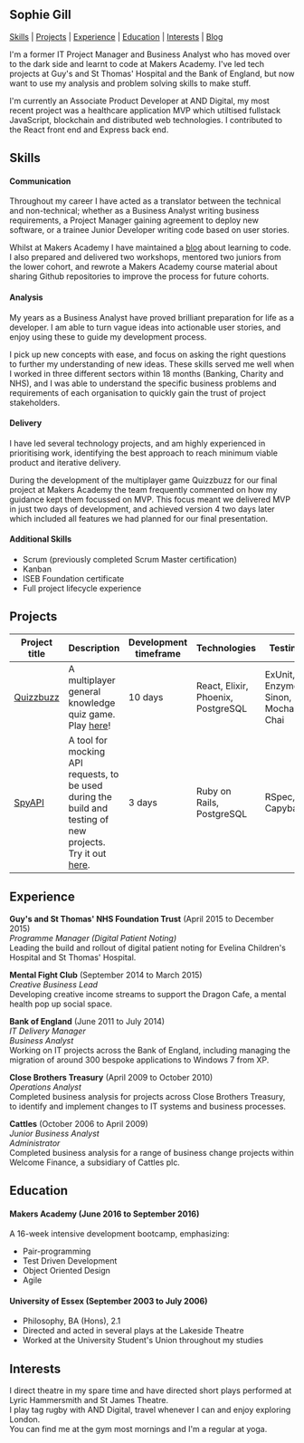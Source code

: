 ## Sophie Gill

[Skills](#skills) | [Projects](#projects) | [Experience](#experience) | [Education](#education) | [Interests](#interests) | [Blog](http://sophgill.wordpress.com)

I'm a former IT Project Manager and Business Analyst who has moved over to the dark side and learnt to code at Makers Academy. I've led tech projects at Guy's and St Thomas' Hospital and the Bank of England, but now want to use my analysis and problem solving skills to make stuff.  

I'm currently an Associate Product Developer at AND Digital, my most recent project was a healthcare application MVP which utiltised fullstack JavaScript, blockchain and distributed web technologies. I contributed to the React front end and Express back end.


## Skills

#### Communication

Throughout my career I have acted as a translator between the technical and non-technical; whether as a Business Analyst writing business requirements, a Project Manager gaining agreement to deploy new software, or a trainee Junior Developer writing code based on user stories.

Whilst at Makers Academy I have maintained a [blog](http://sophgill.wordpress.com) about learning to code. I also prepared and delivered two workshops, mentored two juniors from the lower cohort, and rewrote a Makers Academy course material about sharing Github repositories to improve the process for future cohorts.

#### Analysis

My years as a Business Analyst have proved brilliant preparation for life as a developer. I am able to turn vague ideas into actionable user stories, and enjoy using these to guide my development process.

I pick up new concepts with ease, and focus on asking the right questions to further my understanding of new ideas. These skills served me well when I worked in three different sectors within 18 months (Banking, Charity and NHS), and I was able to understand the specific business problems and requirements of each organisation to quickly gain the trust of project stakeholders.

#### Delivery

I have led several technology projects, and am highly experienced in prioritising work, identifying the best approach to reach minimum viable product and iterative delivery.

During the development of the multiplayer game Quizzbuzz for our final project at Makers Academy the team frequently commented on how my guidance kept them focussed on MVP. This focus meant we delivered MVP in just two days of development, and achieved version 4 two days later which included all features we had planned for our final presentation.


#### Additional Skills

- Scrum (previously completed Scrum Master certification)
- Kanban
- ISEB Foundation certificate
- Full project lifecycle experience


## Projects

Project title  | Description  									| Development timeframe | Technologies | Testing
------------- | ------------------------------	| ------------- |------------- |---------
[Quizzbuzz](https://github.com/quizzbuzz/quizzbuzz) | A multiplayer general knowledge quiz game. Play [here](https://qzbz.herokuapp.com)! | 10 days | React, Elixir, Phoenix, PostgreSQL| ExUnit, Enzyme, Sinon, Mocha, Chai
[SpyAPI](https://github.com/spyAPI/spyAPI) | A tool for mocking API requests, to be used during the build and testing of new projects. Try it out [here](https://spy-api.herokuapp.com). | 3 days | Ruby on Rails, PostgreSQL | RSpec, Capybara


## Experience

**Guy's and St Thomas' NHS Foundation Trust** (April 2015 to December 2015)    
*Programme Manager (Digital Patient Noting)*  
Leading the build and rollout of digital patient noting for Evelina Children's Hospital and St Thomas' Hospital.

**Mental Fight Club** (September 2014 to March 2015)   
*Creative Business Lead*  
Developing creative income streams to support the Dragon Cafe, a mental health pop up social space.

**Bank of England** (June 2011 to July 2014)  
*IT Delivery Manager*  
*Business Analyst*  
Working on IT projects across the Bank of England, including managing the migration of around 300 bespoke applications to Windows 7 from XP.

**Close Brothers Treasury** (April 2009 to October 2010)   
*Operations Analyst*  
Completed business analysis for projects across Close Brothers Treasury, to identify and implement changes to IT systems and business processes.

**Cattles** (October 2006 to April 2009)   
*Junior Business Analyst*  
*Administrator*  
Completed business analysis for a range of business change projects within Welcome Finance, a subsidiary of Cattles plc.


## Education

#### Makers Academy (June 2016 to September 2016)

A 16-week intensive development bootcamp, emphasizing:
- Pair-programming
- Test Driven Development
- Object Oriented Design
- Agile

#### University of Essex (September 2003 to July 2006)

- Philosophy, BA (Hons), 2.1
- Directed and acted in several plays at the Lakeside Theatre
- Worked at the University Student's Union throughout my studies


## Interests

I direct theatre in my spare time and have directed short plays performed at Lyric Hammersmith and St James Theatre.   
I play tag rugby with AND Digital, travel whenever I can and enjoy exploring London.   
You can find me at the gym most mornings and I'm a regular at yoga.
